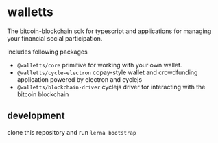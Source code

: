 # walletts

The bitcoin-blockchain sdk for typescript and applications for managing your financial social participation.

includes following packages

* `@walletts/core` primitive for working with your own wallet.
* `@walletts/cycle-electron` copay-style wallet and crowdfunding application powered by electron and cyclejs
 * `@walletts/blockchain-driver` cyclejs driver for interacting with the bitcoin blockchain


## development

clone this repository and run
`lerna bootstrap`
